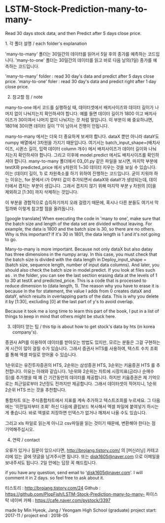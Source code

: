 # LSTM-Stock-Prediction-many-to-many-
Read 30 days stock data, and then Predict after 5 days close price.




﻿1. 각 폴더 설명 / each folder's explanation

'many-to-many' 폴더는 30일간의 데이터를 읽어서 5일 후의 종가를 예측하는 코드입니다.
'many-to-one' 폴더는 30일간의 데이터를 읽고 바로 다음 날의(1일) 종가를 예측하는 코드입니다.

'many-to-many' folder : read 30 day's data and predict after 5 days close price.
'many-to-one' foler : read 30 day's data and predict right after 1 day close price.





2. 참고할 점 / note

many-to-one 에서 코드를 실행하실 때, 데이터셋에서 배치사이즈와 데이터 길이가 나머지 없이 나눠지는지 확인하셔야 합니다.
예를 들면 데이터 길이가 1800 이고 배치사이즈가 30이여서 나머지 없이 나눠지는 것 처럼 말입니다.
이 부분이 왜 중요하냐면, 1801에 30이면 데이터 길이 '1'이 남아서 진행이 안됩니다.

many-to-many 에서는 더욱 더 중요하게 보셔야 합니다. dataX 뿐만 아니라 dataY도 numpy 배열에서 3차원을 가지기 때문입니다.
여기서는 batch_input_shape=(배치사이즈, 시퀸스 길이, 입력 데이터 column 개수) 에서 배치사이즈가 데이터 길이와 나눠지는지 확인하셔야 합니다.
그리고 이후에 model.predict 에서도 배치사이즈를 확인하셔야 합니다.
many-to-many 폴더에서 03_01.py 같은 파일을 보시면, 마지막 부분에 testX와 predicted_price 에서 y차원의 1~30 데이터 지우는 것을 보실 수 있습니다.
이는 (데이터 길이, 1) 로 차원축소를 하기 위하여 진행하는 코드입니다.
굳이 지워야 하는 이유는, for 문에서 i가 0부터 값이 추가되면서 dataX와 dataY가 생성되는데, 데이터에서 겹치는 부분이 생깁니다.
그래서 겹치지 않기 위해 마지막 부분 y 차원의 [0]을 제외하고 [1:30] 까지 삭제하는 것입니다.

이 부분을 경험적으로 습득하기까지 오래 걸렸기 때문에, 혹시나 다른 분들도 여기서 막힐까봐 이렇게 참고할 점을 올려둡니다.


[google translate]
When executing the code in 'many to one', make sure that the batch size and length of the data set are divided without leaving.
For example, the data is 1800 and the batch size is 30, so there are no others.
Why is this important? If it's 30 in 1801, the data length is 1 and it's not going to go.

Many-to-many is more important. Because not only dataX but also datay has three dimensions in the numpy array.
In this case, you must check that the batch size is divided with the data length in Deploy_input_shape = (batch size, sequence length, number of input data columns).
And later, you should also check the batch size in model.predict.
If you look at files such as . in the folder, you can see the last section erasing data at the levels of 1 to 30 at testX and predicted_price.
This is a code that is processed to reduce dimension to (data length, 1).
The reason why you have to erase it is because in the for statement, the value I adds from 0 creates dataX and dataY, which results in overlapping parts of the data.
This is why you delete it by [1:30], excluding [0] at the last part of y's to avoid overlap.

Because it took me a long time to learn this part of the book, I put in a list of things to keep in mind that others might be stuck here.




3. 데이터 얻는 팁 / this tip is about how to get stock's data by hts (in korea company's).

증권사 API를 이용하여 데이터를 받아오는 방법도 있지만, 모르는 분들은 그걸 구현하는게 시간이 많이 걸릴 수가 있습니다.
그래서 증권사 HTS를 사용하여, 텍스트 수치 조회를 통해 엑셀 파일로 얻어올 수 있습니다.

1순위로는 유진투자증권의 HTS, 2순위는 삼성증권 HTS, 3순위는 키움증권 HTS 를 추천합니다.
이유는 아래와 같습니다. 1순위와 2순위는 차트에 시장지표(금리나 순매수 등)를 추가했을 때 꽤 긴 기간동안의 데이터를 제공합니다.
하지만 키움증권은 제 기억으로는 최근일로부터 2년정도 전까지만 제공합니다. 그래서 데이터셋이 적어지니, 1순위 2순위 HTS 쓰는 것을 추천합니다.

통합차트 또는 주식종합차트에서 지표를 계속 추가하고 텍스트조회를 누르세요.
그 다음에는 '이전일자부터 조회' 하신 다음에 클립보드 복사해서 엑셀 파일에 붙여넣기 하시는게 좋습니다.
바로 엑셀로 저장하면 인덱스가 없거나 깨져서 나올 수도 있습니다.

그리고 xls 파일로 읽는게 아니고 csv파일을 읽는 것이기 때문에, 변환해야 한다는 점 기억해주십시오.




4. 연락 / contact

오류가 있거나 질문이 있으시다면, http://brojang.tistory.com/ 의 [머신러닝] 카테고리에 있는 글에 댓글을 남겨주시면 됩니다.
또는 disk1605@naver.com 으로 이메일을 보내주셔도 됩니다. 2일 안에는 답장 꼭 해드립니다.
 
⁭if you have any question, send email to 'disk1605@naver.com'.
I will comment it in 2 days. so feel free to ask about it.



티스토리 : http://brojang.tistory.com/24
Github : https://github.com/PlopFish/LSTM-Stock-Prediction-many-to-many-
파이스탁 네이버 카페 : https://cafe.naver.com/pystock/3397

made by Min Hyeok, Jang / Yeongam High School (graduate)
project start: 2017-11 / project end : 2018-05
